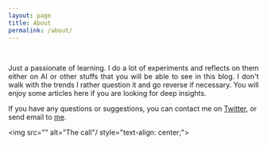 ```yaml
---
layout: page
title: About
permalink: /about/
---
```


<br/>

<p style="text-align: justify;">
Just a passionate of learning. I do a lot of experiments and reflects on them either on AI or other stuffs that you will be able to see in this blog. I don't walk with the trends I rather question it and go reverse if necessary. You will enjoy some articles here if you are looking for deep insights.
</p>

If you have any questions or suggestions, you can contact me on [Twitter][Twitter-acc], or send email to [me](mailto:e.anvi@pinealai.net). 

[Twitter-acc]: https://x.com/anvi_al

<img src="" alt="The call"/ style="text-align: center;">
